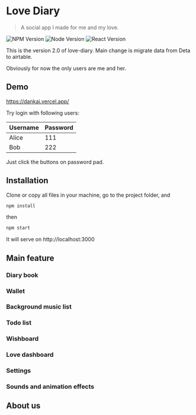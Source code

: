# Love Diary
> A social app I made for me and my love.

![NPM Version][npm-image]
![Node Version][node-image]
![React Version][react-image]


This is the version 2.0 of love-diary. Main change is migrate data from Deta to airtable.

Obviously for now the only users are me and her.

## Demo

https://dankai.vercel.app/

Try login with following users:

| Username | Password |
| -------- | -------- |
| Alice    | 111      |
| Bob      | 222      |

Just click the buttons on password pad.

## Installation

Clone or copy all files in your machine, go to the project folder, and

```sh
npm install
```
then
```sh
npm start
```

It will serve on http://localhost:3000

## Main feature

### Diary book

### Wallet

### Background music list

### Todo list

### Wishboard

### Love dashboard

### Settings

### Sounds and animation effects

## About us






<!-- Markdown link & img dfn's -->

[npm-image]: https://img.shields.io/badge/npm-v8.5.0-success
[node-image]: https://img.shields.io/badge/node-v16.14.2-success
[react-image]: https://img.shields.io/badge/react-v18.0.0-success


